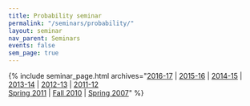 ```yaml
---
title: Probability seminar
permalink: "/seminars/probability/"
layout: seminar
nav_parent: Seminars
events: false
sem_page: true
---
```


{% include seminar_page.html
  archives="[2016-17](/seminars/probability/2016-17/) \|
    [2015-16](/seminars/probability/2015-16/) \|
    [2014-15](/seminars/probability/2014-15/) \|
    [2013-14](/seminars/probability/2013-14/) \|
    [2012-13](/seminars/probability/2012-13/) \|
    [2011-12](/seminars/probability/2011-12/) <br>
    [Spring 2011](/seminars/probability/2010-11/) \|
    [Fall 2010](/seminars/probability/Fall2010/) \|
    [Spring 2007](/seminars/probability/Spring2007/)" %}
